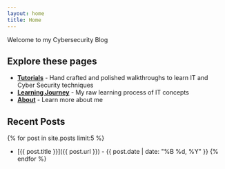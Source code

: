 ```yaml
---
layout: home
title: Home
---
```


Welcome to my Cybersecurity Blog


## Explore these pages
- **[Tutorials](/tutorials/)** - Hand crafted and polished walkthroughs to learn IT and Cyber Security techniques
- **[Learning Journey](/learning-journey/)** - My raw learning process of IT concepts
- **[About](/about/)** - Learn more about me

## Recent Posts
{% for post in site.posts limit:5 %}
- [{{ post.title }}]({{ post.url }}) - {{ post.date | date: "%B %d, %Y" }}
{% endfor %}